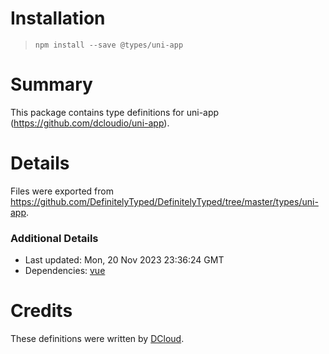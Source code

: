 # Installation
> `npm install --save @types/uni-app`

# Summary
This package contains type definitions for uni-app (https://github.com/dcloudio/uni-app).

# Details
Files were exported from https://github.com/DefinitelyTyped/DefinitelyTyped/tree/master/types/uni-app.

### Additional Details
 * Last updated: Mon, 20 Nov 2023 23:36:24 GMT
 * Dependencies: [vue](https://npmjs.com/package/vue)

# Credits
These definitions were written by [DCloud](https://github.com/dcloudio).
